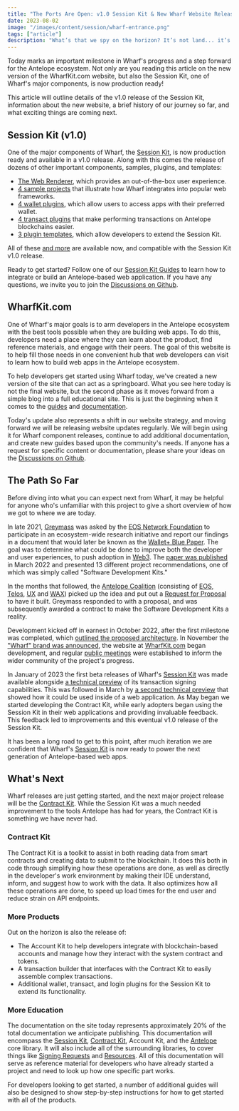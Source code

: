 ```yaml
---
title: "The Ports Are Open: v1.0 Session Kit & New Wharf Website Release"
date: 2023-08-02
image: "/images/content/session/wharf-entrance.png"
tags: ["article"]
description: "What’s that we spy on the horizon? It’s not land... it’s a production-ready Session Kit and lots of new documentation and resources! This article brings news about the release of the Session Kit v1.0 and an overhaul of the WharfKit.com website."
---
```


Today marks an important milestone in Wharf's progress and a step forward for the Antelope ecosystem. Not only are you reading this article on the new version of the WharfKit.com website, but also the Session Kit, one of Wharf's major components, is now production ready!

This article will outline details of the v1.0 release of the Session Kit, information about the new website, a brief history of our journey so far, and what exciting things are coming next.

## Session Kit (v1.0)

One of the major components of Wharf, the [Session Kit](/kits/session), is now production ready and available in a v1.0 release. Along with this comes the release of dozens of other important components, samples, plugins, and templates:

- [The Web Renderer](#), which provides an out-of-the-box user experience.
- [4 sample projects](#) that illustrate how Wharf integrates into popular web frameworks.
- [4 wallet plugins](https://github.com/wharfkit/?q=wallet&type=all&language=&sort=), which allow users to access apps with their preferred wallet.
- [4 transact plugins](https://github.com/wharfkit/?q=transact&type=all&language=&sort=) that make performing transactions on Antelope blockchains easier.
- [3 plugin templates](#), which allow developers to extend the Session Kit.

All of these [and more](https://github.com/orgs/wharfkit/repositories) are available now, and compatible with the Session Kit v1.0 release.

Ready to get started? Follow one of our [Session Kit Guides](/guides/session-kit) to learn how to integrate or build an Antelope-based web application. If you have any questions, we invite you to join the [Discussions on Github](https://github.com/orgs/wharfkit/discussions).

## WharfKit.com

One of Wharf's major goals is to arm developers in the Antelope ecosystem with the best tools possible when they are building web apps. To do this, developers need a place where they can learn about the product, find reference materials, and engage with their peers. The goal of this website is to help fill those needs in one convenient hub that web developers can visit to learn how to build web apps in the Antelope ecosystem.

To help developers get started using Wharf today, we've created a new version of the site that can act as a springboard. What you see here today is not the final website, but the second phase as it moves forward from a simple blog into a full educational site. This is just the beginning when it comes to the [guides](/guides) and [documentation](/docs).

Today's update also represents a shift in our website strategy, and moving forward we will be releasing website updates regularly. We will begin using it for Wharf component releases, continue to add additional documentation, and create new guides based upon the community's needs. If anyone has a request for specific content or documentation, please share your ideas on the [Discussions on Github](https://github.com/orgs/wharfkit/discussions).

## The Path So Far

Before diving into what you can expect next from Wharf, it may be helpful for anyone who's unfamiliar with this project to give a short overview of how we got to where we are today.

In late 2021, [Greymass](https://greymass.com) was asked by the [EOS Network Foundation](https://eosnetwork.com) to participate in an ecosystem-wide research initiative and report our findings in a document that would later be known as the [Wallet+ Blue Paper](https://medium.com/eos-network-foundation/wallet-blue-paper-a040a1865977). The goal was to determine what could be done to improve both the developer and user experiences, to push adoption in [Web3](https://en.wikipedia.org/wiki/Web3). The [paper was published](https://drive.google.com/file/d/18_aLgCo6uAJN1-ZT1mtUs59SxwffhShm/view) in March 2022 and presented 13 different project recommendations, one of which was simply called "Software Development Kits."

In the months that followed, the [Antelope Coalition](https://antelope.io) (consisting of [EOS](https://eosnetwork.com), [Telos](https://telos.net), [UX](https://uxnetwork.io/) and [WAX](https://wax.io)) picked up the idea and put out a [Request for Proposal](https://github.com/eosnetworkfoundation/Coalition-RFPs/blob/main/2022%2005%20RFP%20-%20SDKs.pdf) to have it built. Greymass responded to with a proposal, and was subsequently awarded a contract to make the Software Development Kits a reality.

Development kicked off in earnest in October 2022, after the first milestone was completed, which [outlined the proposed architecture](https://docs.google.com/document/d/1_vaMtPI-deX9-YiUGK-oZJotZG6ZX831ZpRcUUrnr4Y/edit?usp=sharing). In November the ["Wharf" brand was announced](https://greymass.medium.com/introducing-wharf-antelopes-new-web-client-sdk-project-a98fb12ff51f), the website at [WharfKit.com](https://wharfkit.com) began development, and regular [public meetings](/blog?tag=video) were established to inform the wider community of the project's progress.

In January of 2023 the first beta releases of Wharf's [Session Kit](https://github.com/wharfkit/session) was made available alongside [a technical preview](/blog/a-technical-preview-of-the-session-kit-in-wharf) of its transaction signing capabilities. This was followed in March by [a second technical preview](/blog/an-early-look-integrating-the-session-kit-with-a-web-app) that showed how it could be used inside of a web application. As May began we started developing the Contract Kit, while early adopters began using the Session Kit in their web applications and providing invaluable feedback. This feedback led to improvements and this eventual v1.0 release of the Session Kit.

It has been a long road to get to this point, after much iteration we are confident that Wharf's [Session Kit](/kits/session) is now ready to power the next generation of Antelope-based web apps.

## What's Next

Wharf releases are just getting started, and the next major project release will be the [Contract Kit](https://github.com/wharfkit/contract). While the Session Kit was a much needed improvement to the tools Antelope has had for years, the Contract Kit is something we have never had.

### Contract Kit

The Contract Kit is a toolkit to assist in both reading data from smart contracts and creating data to submit to the blockchain. It does this both in code through simplifying how these operations are done, as well as directly in the developer's work environment by making their IDE understand, inform, and suggest how to work with the data. It also optimizes how all these operations are done, to speed up load times for the end user and reduce strain on API endpoints.

### More Products

Out on the horizon is also the release of:

- The Account Kit to help developers integrate with blockchain-based accounts and manage how they interact with the system contract and tokens.
- A transaction builder that interfaces with the Contract Kit to easily assemble complex transactions.
- Additional wallet, transact, and login plugins for the Session Kit to extend its functionality.

### More Education

The documentation on the site today represents approximately 20% of the total documentation we anticipate publishing. This documentation will encompass the [Session Kit](https://github.com/wharfkit/session), [Contract Kit](https://github.com/wharfkit/contract), Account Kit, and the [Antelope](https://github.com/wharfkit/antelope) core library. It will also include all of the surrounding libraries, to cover things like [Signing Requests](https://github.com/greymass/eosio-signing-request) and [Resources](https://github.com/wharfkit/resources). All of this documentation will serve as reference material for developers who have already started a project and need to look up how one specific part works.

For developers looking to get started, a number of additional guides will also be designed to show step-by-step instructions for how to get started with all of the products.
